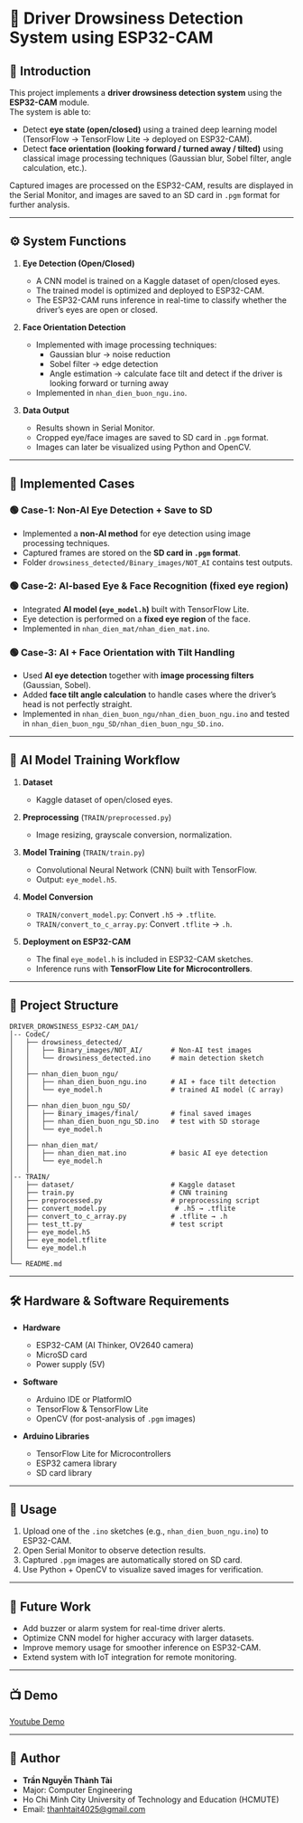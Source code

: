 # 🚗 Driver Drowsiness Detection System using ESP32-CAM  

## 📖 Introduction  
This project implements a **driver drowsiness detection system** using the **ESP32-CAM** module.  
The system is able to:  
- Detect **eye state (open/closed)** using a trained deep learning model (TensorFlow → TensorFlow Lite → deployed on ESP32-CAM).  
- Detect **face orientation (looking forward / turned away / tilted)** using classical image processing techniques (Gaussian blur, Sobel filter, angle calculation, etc.).  

Captured images are processed on the ESP32-CAM, results are displayed in the Serial Monitor, and images are saved to an SD card in `.pgm` format for further analysis.  

---

## ⚙️ System Functions  
1. **Eye Detection (Open/Closed)**  
   - A CNN model is trained on a Kaggle dataset of open/closed eyes.  
   - The trained model is optimized and deployed to ESP32-CAM.  
   - The ESP32-CAM runs inference in real-time to classify whether the driver’s eyes are open or closed.  

2. **Face Orientation Detection**  
   - Implemented with image processing techniques:  
     - Gaussian blur → noise reduction  
     - Sobel filter → edge detection  
     - Angle estimation → calculate face tilt and detect if the driver is looking forward or turning away  
   - Implemented in `nhan_dien_buon_ngu.ino`.  

3. **Data Output**  
   - Results shown in Serial Monitor.  
   - Cropped eye/face images are saved to SD card in `.pgm` format.  
   - Images can later be visualized using Python and OpenCV.  

---

## 🔀 Implemented Cases  

### 🟢 Case-1: Non-AI Eye Detection + Save to SD  
- Implemented a **non-AI method** for eye detection using image processing techniques.  
- Captured frames are stored on the **SD card in `.pgm` format**.  
- Folder `drowsiness_detected/Binary_images/NOT_AI` contains test outputs.  

### 🟢 Case-2: AI-based Eye & Face Recognition (fixed eye region)  
- Integrated **AI model (`eye_model.h`)** built with TensorFlow Lite.  
- Eye detection is performed on a **fixed eye region** of the face.  
- Implemented in `nhan_dien_mat/nhan_dien_mat.ino`.  

### 🟢 Case-3: AI + Face Orientation with Tilt Handling  
- Used **AI eye detection** together with **image processing filters** (Gaussian, Sobel).  
- Added **face tilt angle calculation** to handle cases where the driver’s head is not perfectly straight.  
- Implemented in `nhan_dien_buon_ngu/nhan_dien_buon_ngu.ino` and tested in `nhan_dien_buon_ngu_SD/nhan_dien_buon_ngu_SD.ino`.  

---

## 🧠 AI Model Training Workflow  
1. **Dataset**  
   - Kaggle dataset of open/closed eyes.  

2. **Preprocessing** (`TRAIN/preprocessed.py`)  
   - Image resizing, grayscale conversion, normalization.  

3. **Model Training** (`TRAIN/train.py`)  
   - Convolutional Neural Network (CNN) built with TensorFlow.  
   - Output: `eye_model.h5`.  

4. **Model Conversion**  
   - `TRAIN/convert_model.py`: Convert `.h5` → `.tflite`.  
   - `TRAIN/convert_to_c_array.py`: Convert `.tflite` → `.h`.  

5. **Deployment on ESP32-CAM**  
   - The final `eye_model.h` is included in ESP32-CAM sketches.  
   - Inference runs with **TensorFlow Lite for Microcontrollers**.  

---

## 📂 Project Structure  
```
DRIVER_DROWSINESS_ESP32-CAM_DA1/
│-- CodeC/
│   ├── drowsiness_detected/
│   │   ├── Binary_images/NOT_AI/       # Non-AI test images
│   │   └── drowsiness_detected.ino     # main detection sketch
│   │
│   ├── nhan_dien_buon_ngu/
│   │   ├── nhan_dien_buon_ngu.ino      # AI + face tilt detection
│   │   └── eye_model.h                 # trained AI model (C array)
│   │
│   ├── nhan_dien_buon_ngu_SD/
│   │   ├── Binary_images/final/        # final saved images
│   │   ├── nhan_dien_buon_ngu_SD.ino   # test with SD storage
│   │   └── eye_model.h
│   │
│   ├── nhan_dien_mat/
│   │   ├── nhan_dien_mat.ino           # basic AI eye detection
│   │   └── eye_model.h
│   │
│-- TRAIN/
│   ├── dataset/                        # Kaggle dataset
│   ├── train.py                        # CNN training
│   ├── preprocessed.py                 # preprocessing script
│   ├── convert_model.py                 # .h5 → .tflite
│   ├── convert_to_c_array.py           # .tflite → .h
│   ├── test_tt.py                      # test script
│   ├── eye_model.h5
│   ├── eye_model.tflite
│   └── eye_model.h
│
└── README.md
```

---

## 🛠 Hardware & Software Requirements  
- **Hardware**  
  - ESP32-CAM (AI Thinker, OV2640 camera)  
  - MicroSD card  
  - Power supply (5V)  

- **Software**  
  - Arduino IDE or PlatformIO  
  - TensorFlow & TensorFlow Lite  
  - OpenCV (for post-analysis of `.pgm` images)  

- **Arduino Libraries**  
  - TensorFlow Lite for Microcontrollers  
  - ESP32 camera library  
  - SD card library  

---

## 📜 Usage  
1. Upload one of the `.ino` sketches (e.g., `nhan_dien_buon_ngu.ino`) to ESP32-CAM.  
2. Open Serial Monitor to observe detection results.  
3. Captured `.pgm` images are automatically stored on SD card.  
4. Use Python + OpenCV to visualize saved images for verification.  

---

## 📌 Future Work  
- Add buzzer or alarm system for real-time driver alerts.  
- Optimize CNN model for higher accuracy with larger datasets.  
- Improve memory usage for smoother inference on ESP32-CAM.  
- Extend system with IoT integration for remote monitoring.  

---

## 📺 Demo  
[Youtube Demo](https://www.youtube.com/watch?v=XHIIgUVYBc8&list=PLRiJxzEnUSjPVM7qvBsmr5u5ssI-_G2mH&index=2)  

---

## 👤 Author  
- **Trần Nguyễn Thành Tài**  
- Major: Computer Engineering  
- Ho Chi Minh City University of Technology and Education (HCMUTE)  
- Email: thanhtait4025@gmail.com  
